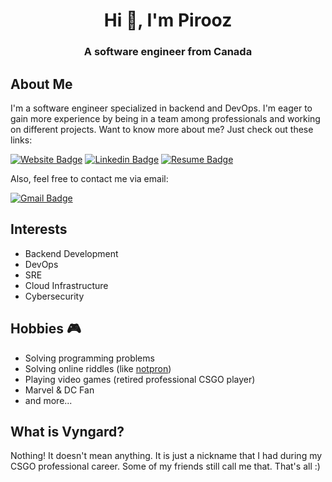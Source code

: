 <h1 align="center">Hi 👋, I'm Pirooz</h1>
<h3 align="center">A software engineer from Canada</h3>

## About Me
I'm a software engineer specialized in backend and DevOps. I'm eager to gain more experience by being in a team among professionals and working on different projects. Want to know more about me? Just check out these links:  

[![Website Badge](https://img.shields.io/badge/-Personal%20Website-darkgreen?style=flat-square&logo=Safari&logoColor=white&link=http://vyngard.com)](http://pirooz.dev/)
[![Linkedin Badge](https://img.shields.io/badge/-LinkedIn-blue?style=flat-square&logo=Linkedin&logoColor=white&link=https://www.linkedin.com/in/sriharikapu/)](https://www.linkedin.com/in/ekhtiyari-pirooz/)
[![Resume Badge](https://img.shields.io/badge/-Resume-purple?style=flat-square&logo=About.me&logoColor=white)](https://vyngard.github.io/assets/resume/Pirooz_Ekhtiyari_Resume.pdf)

Also, feel free to contact me via email:  

[![Gmail Badge](https://img.shields.io/badge/-Gmail-c14438?style=flat-square&logo=Gmail&logoColor=white&link=mailto:ekhtiyari.pirooz@gmail.com)](mailto:ekhtiyari.pirooz@gmail.com)

## Interests
- Backend Development
- DevOps
- SRE
- Cloud Infrastructure
- Cybersecurity


## Hobbies 🎮
- Solving programming problems
- Solving online riddles (like [notpron](http://notpron.com/notpron/))
- Playing video games (retired professional CSGO player)
- Marvel & DC Fan  
- and more...

## What is Vyngard?
Nothing! It doesn't mean anything. It is just a nickname that I had during my CSGO professional career. Some of my friends still call me that. That's all :)
